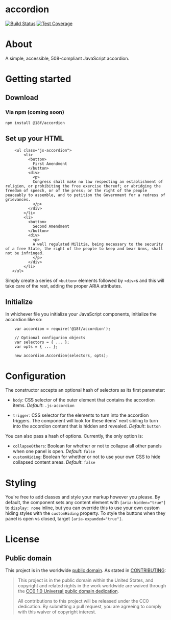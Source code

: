# accordion

[![Build Status](https://img.shields.io/travis/18F/accordion/master.svg)](https://travis-ci.org/18F/accordion)
[![Test Coverage](https://img.shields.io/codecov/c/github/18F/accordion/master.svg)](https://codecov.io/github/18F/accordion)

# About
A simple, accessible, 508-compliant JavaScript accordion. 

# Getting started
## Download
### Via npm (coming soon)
```
npm install @18f/accordion
```

## Set up your HTML

```
	<ul class="js-accordion">
	    <li>
	      <button>
	        First Amendment
	      </button>
	      <div>
	        <p>
	        Congress shall make no law respecting an establishment of religion, or prohibiting the free exercise thereof; or abridging the freedom of speech, or of the press; or the right of the people peaceably to assemble, and to petition the Government for a redress of grievances.
	        </p>
	      </div>
	    </li>
	    <li>
	      <button>
	        Second Amendment
	      </button>
	      <div>
	        <p>
	        A well regulated Militia, being necessary to the security of a free State, the right of the people to keep and bear Arms, shall not be infringed.
	        </p>
	      </div>
	    </li>
   </ul>
```

Simply create a series of `<button>` elements followed by `<div>`s and this will take care of the rest, adding the proper ARIA attributes.


## Initialize
In whichever file you initialize your JavaScript components, initialize the accordion like so:

```
	var accordion = require('@18f/accordion');

	// Optional configurion objects
	var selectors = { ... };
	var opts = { ... };

	new accordion.Accordion(selectors, opts);
```


# Configuration
The constructor accepts an optional hash of selectors as its first parameter:

- `body`: CSS selector of the outer element that contains the accordion items. _Default_: `.js-accordion`

- `trigger`: CSS selector for the elements to turn into the accordion triggers. The component will look for these items' next sibling to turn into the accordion content that is hidden and revealed. _Default_: `button`

You can also pass a hash of options. Currently, the only option is:

- `collapseOthers`: Boolean for whether or not to collapse all other panels when one panel is open. _Default_: `false`
- `customHiding`: Boolean for whether or not to use your own CSS to hide collapsed content areas. _Default_: `false`

# Styling
You're free to add classes and style your markup however you please. By default, the component sets any content element with `[aria-hidden="true"]` to `display: none` inline, but you can override this to use your own custom hiding styles with the `customHiding` property. To style the buttons when they panel is open vs closed, target `[aria-expanded="true"]`.


# License
## Public domain

This project is in the worldwide [public domain](LICENSE.md). As stated in [CONTRIBUTING](CONTRIBUTING.md):

> This project is in the public domain within the United States, and copyright and related rights in the work worldwide are waived through the [CC0 1.0 Universal public domain dedication](https://creativecommons.org/publicdomain/zero/1.0/).
>
> All contributions to this project will be released under the CC0 dedication. By submitting a pull request, you are agreeing to comply with this waiver of copyright interest.
